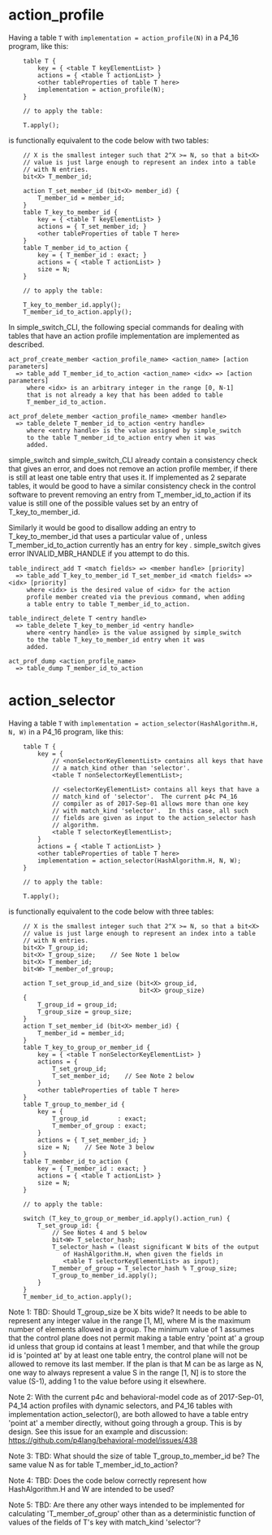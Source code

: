 # action_profile

Having a table `T` with `implementation = action_profile(N)` in a
P4_16 program, like this:

```
    table T {
        key = { <table T keyElementList> }
        actions = { <table T actionList> }
        <other tableProperties of table T here>
        implementation = action_profile(N);
    }

    // to apply the table:

    T.apply();
```

is functionally equivalent to the code below with two tables:


```
    // X is the smallest integer such that 2^X >= N, so that a bit<X>
    // value is just large enough to represent an index into a table
    // with N entries.
    bit<X> T_member_id;

    action T_set_member_id (bit<X> member_id) {
        T_member_id = member_id;
    }
    table T_key_to_member_id {
        key = { <table T keyElementList> }
        actions = { T_set_member_id; }
        <other tableProperties of table T here>
    }
    table T_member_id_to_action {
        key = { T_member_id : exact; }
        actions = { <table T actionList> }
        size = N;
    }

    // to apply the table:

    T_key_to_member_id.apply();
    T_member_id_to_action.apply();
```

In simple_switch_CLI, the following special commands for dealing with
tables that have an action profile implementation are implemented as
described.

    act_prof_create_member <action_profile_name> <action_name> [action parameters]
      => table_add T_member_id_to_action <action_name> <idx> => [action parameters]
         where <idx> is an arbitrary integer in the range [0, N-1]
         that is not already a key that has been added to table
         T_member_id_to_action.

    act_prof_delete_member <action_profile_name> <member handle>
      => table_delete T_member_id_to_action <entry handle>
         where <entry handle> is the value assigned by simple_switch
         to the table T_member_id_to_action entry when it was
         added.

simple_switch and simple_switch_CLI already contain a consistency
check that gives an error, and does not remove an action profile
member, if there is still at least one table entry that uses it.  If
implemented as 2 separate tables, it would be good to have a similar
consistency check in the control software to prevent removing an entry
from T_member_id_to_action if its <idx> value is still one of the
possible values set by an entry of T_key_to_member_id.

Similarly it would be good to disallow adding an entry to
T_key_to_member_id that uses a particular value of <idx>, unless
T_member_id_to_action currently has an entry for key <idx>.
simple_switch gives error INVALID_MBR_HANDLE if you attempt to do
this.

    table_indirect_add T <match fields> => <member handle> [priority]
      => table_add T_key_to_member_id T_set_member_id <match fields> => <idx> [priority]
         where <idx> is the desired value of <idx> for the action
         profile member created via the previous command, when adding
         a table entry to table T_member_id_to_action.

    table_indirect_delete T <entry handle>
      => table_delete T_key_to_member_id <entry handle>
         where <entry handle> is the value assigned by simple_switch
         to the table T_key_to_member_id entry when it was
         added.

    act_prof_dump <action_profile_name>
      => table_dump T_member_id_to_action


# action_selector

Having a table `T` with `implementation =
action_selector(HashAlgorithm.H, N, W)` in a P4_16 program, like this:

```
    table T {
        key = {
            // <nonSelectorKeyElementList> contains all keys that have
            // a match_kind other than 'selector'.
            <table T nonSelectorKeyElementList>;

            // <selectorKeyElementList> contains all keys that have a
            // match_kind of 'selector'.  The current p4c P4_16
            // compiler as of 2017-Sep-01 allows more than one key
            // with match_kind 'selector'.  In this case, all such
            // fields are given as input to the action_selector hash
            // algorithm.
            <table T selectorKeyElementList>;
        }
        actions = { <table T actionList> }
        <other tableProperties of table T here>
        implementation = action_selector(HashAlgorithm.H, N, W);
    }

    // to apply the table:

    T.apply();
```

is functionally equivalent to the code below with three tables:


```
    // X is the smallest integer such that 2^X >= N, so that a bit<X>
    // value is just large enough to represent an index into a table
    // with N entries.
    bit<X> T_group_id;
    bit<X> T_group_size;    // See Note 1 below
    bit<X> T_member_id;
    bit<W> T_member_of_group;

    action T_set_group_id_and_size (bit<X> group_id,
                                    bit<X> group_size)
    {
        T_group_id = group_id;
        T_group_size = group_size;
    }
    action T_set_member_id (bit<X> member_id) {
        T_member_id = member_id;
    }
    table T_key_to_group_or_member_id {
        key = { <table T nonSelectorKeyElementList> }
        actions = {
            T_set_group_id;
            T_set_member_id;    // See Note 2 below
        }
        <other tableProperties of table T here>
    }
    table T_group_to_member_id {
        key = {
            T_group_id        : exact;
            T_member_of_group : exact;
        }
        actions = { T_set_member_id; }
        size = N;    // See Note 3 below
    }
    table T_member_id_to_action {
        key = { T_member_id : exact; }
        actions = { <table T actionList> }
        size = N;
    }

    // to apply the table:

    switch (T_key_to_group_or_member_id.apply().action_run) {
        T_set_group_id: {
            // See Notes 4 and 5 below
            bit<W> T_selector_hash;
            T_selector_hash = (least significant W bits of the output
               of HashAlgorithm.H, when given the fields in
               <table T selectorKeyElementList> as input);
            T_member_of_group = T_selector_hash % T_group_size;
            T_group_to_member_id.apply();
        }
    }
    T_member_id_to_action.apply();
```

Note 1: TBD: Should T_group_size be X bits wide?  It needs to be able
to represent any integer value in the range [1, M], where M is the
maximum number of elements allowed in a group.  The minimum value of 1
assumes that the control plane does not permit making a table entry
'point at' a group id unless that group id contains at least 1 member,
and that while the group id is 'pointed at' by at least one table
entry, the control plane will not be allowed to remove its last
member.  If the plan is that M can be as large as N, one way to always
represent a value S in the range [1, N] is to store the value (S-1),
adding 1 to the value before using it elsewhere.

Note 2: With the current p4c and behavioral-model code as of
2017-Sep-01, P4_14 action profiles with dynamic selectors, and P4_16
tables with implementation action_selector(), are both allowed to have
a table entry 'point at' a member directly, without going through a
group.  This is by design.  See this issue for an example and
discussion: https://github.com/p4lang/behavioral-model/issues/438

Note 3: TBD: What should the size of table T_group_to_member_id be?
The same value N as for table T_member_id_to_action?

Note 4: TBD: Does the code below correctly represent how
HashAlgorithm.H and W are intended to be used?

Note 5: TBD: Are there any other ways intended to be implemented for
calculating 'T_member_of_group' other than as a deterministic function
of values of the fields of T's key with match_kind 'selector'?
